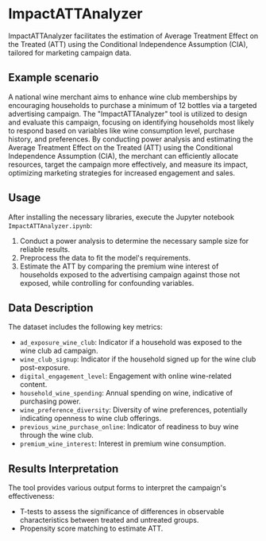# ImpactATTAnalyzer
ImpactATTAnalyzer facilitates the estimation of Average Treatment Effect on the Treated (ATT) using the Conditional Independence Assumption (CIA), tailored for marketing campaign data.

## Example scenario

A national wine merchant aims to enhance wine club memberships by encouraging households to purchase a minimum of 12 bottles via a targeted advertising campaign. The "ImpactATTAnalyzer" tool is utilized to design and evaluate this campaign, focusing on identifying households most likely to respond based on variables like wine consumption level, purchase history, and preferences. By conducting power analysis and estimating the Average Treatment Effect on the Treated (ATT) using the Conditional Independence Assumption (CIA), the merchant can efficiently allocate resources, target the campaign more effectively, and measure its impact, optimizing marketing strategies for increased engagement and sales.

## Usage

After installing the necessary libraries, execute the Jupyter notebook `ImpactATTAnalyzer.ipynb`:

1. Conduct a power analysis to determine the necessary sample size for reliable results.
2. Preprocess the data to fit the model's requirements.
3. Estimate the ATT by comparing the premium wine interest of households exposed to the advertising campaign against those not exposed, while controlling for confounding variables.

## Data Description

The dataset includes the following key metrics:

- `ad_exposure_wine_club`: Indicator if a household was exposed to the wine club ad campaign.
- `wine_club_signup`: Indicator if the household signed up for the wine club post-exposure.
- `digital_engagement_level`: Engagement with online wine-related content.
- `household_wine_spending`: Annual spending on wine, indicative of purchasing power.
- `wine_preference_diversity`: Diversity of wine preferences, potentially indicating openness to wine club offerings.
- `previous_wine_purchase_online`: Indicator of readiness to buy wine through the wine club.
- `premium_wine_interest`: Interest in premium wine consumption.

## Results Interpretation

The tool provides various output forms to interpret the campaign's effectiveness:

- T-tests to assess the significance of differences in observable characteristics between treated and untreated groups.
- Propensity score matching to estimate ATT.


